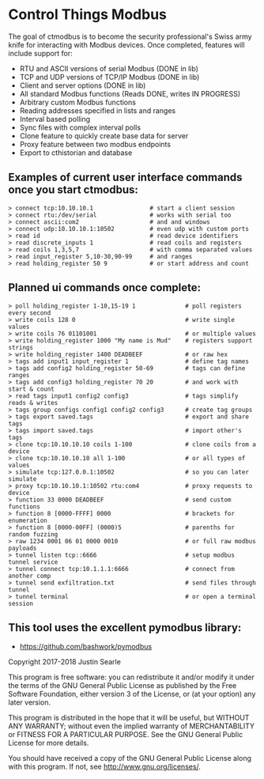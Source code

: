 # Control Things Modbus

The goal of ctmodbus is to become the security professional's Swiss army knife
for interacting with Modbus devices.  Once completed, features will include
support for:

- RTU and ASCII versions of serial Modbus  (DONE in lib)
- TCP and UDP versions of TCP/IP Modbus  (DONE in lib)
- Client and server options  (DONE in lib)
- All standard Modbus functions  (Reads DONE, writes IN PROGRESS)
- Arbitrary custom Modbus functions
- Reading addresses specified in lists and ranges
- Interval based polling
- Sync files with complex interval polls
- Clone feature to quickly create base data for server
- Proxy feature between two modbus endpoints
- Export to cthistorian and database

## Examples of current user interface commands once you start ctmodbus:

```
> connect tcp:10.10.10.1                # start a client session
> connect rtu:/dev/serial               # works with serial too
> connect ascii:com2                    # and and windows
> connect udp:10.10.10.1:10502          # even udp with custom ports
> read id                               # read device identifiers
> read discrete_inputs 1                # read coils and registers
> read coils 1,3,5,7                    # with comma separated values
> read input_register 5,10-30,90-99     # and ranges
> read holding_register 50 9            # or start address and count
```

## Planned ui commands once complete:

```
> poll holding_register 1-10,15-19 1              # poll registers every second
> write coils 128 0                               # write single values
> write coils 76 01101001                         # or multiple values
> write holding_register 1000 "My name is Mud"    # registers support strings
> write holding_register 1400 DEADBEEF            # or raw hex
> tags add input1 input_register 1                # define tag names
> tags add config2 holding_register 50-69         # tags can define ranges
> tags add config3 holding_register 70 20         # and work with start & count
> read tags input1 config2 config3                # tags simplify reads & writes
> tags group configs config1 config2 config3      # create tag groups
> tags export saved.tags                          # export and share tags
> tags import saved.tags                          # import other's tags
> clone tcp:10.10.10.10 coils 1-100               # clone coils from a device
> clone tcp:10.10.10.10 all 1-100                 # or all types of values
> simulate tcp:127.0.0.1:10502                    # so you can later simulate
> proxy tcp:10.10.10.1:10502 rtu:com4             # proxy requests to device
> function 33 0000 DEADBEEF                       # send custom functions
> function 8 [0000-FFFF] 0000                     # brackets for enumeration
> function 8 [0000-00FF] (0000)5                  # parenths for random fuzzing
> raw 1234 0001 06 01 0000 0010                   # or full raw modbus payloads
> tunnel listen tcp::6666                         # setup modbus tunnel service
> tunnel connect tcp:10.1.1.1:6666                # connect from another comp
> tunnel send exfiltration.txt                    # send files through tunnel
> tunnel terminal                                 # or open a terminal session
```

## This tool uses the excellent pymodbus library:

- https://github.com/bashwork/pymodbus



Copyright 2017-2018 Justin Searle

This program is free software: you can redistribute it and/or modify it under the terms of the GNU General Public License as published by the Free Software Foundation, either version 3 of the License, or (at your option) any later version.

This program is distributed in the hope that it will be useful, but WITHOUT ANY WARRANTY; without even the implied warranty of MERCHANTABILITY or FITNESS FOR A PARTICULAR PURPOSE.  See the GNU General Public License for more details.

You should have received a copy of the GNU General Public License along with this program.  If not, see <http://www.gnu.org/licenses/>.
